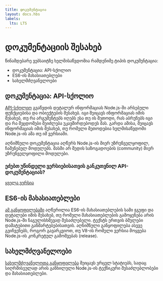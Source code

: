 ```yaml
---
title: დოკუმენტაცია
layout: docs.hbs
labels:
  lts: LTS
---
```


# დოკუმენტაციის შესახებ

წინამდებარე ვებსაიტზე ხელმისაწვდომია რამდენიმე ტიპის დოკუმენტაცია:

- დოკუმენტაცია: API-სქოლიო
- ES6-ის მახასიათებლები
- სახელმძღვანელოები

## დოკუმენტაცია: API-სქოლიო

[API-სქოლიო](https://nodejs.org/api/) გვაწვდის დეტალურ ინფორმაციას Node.js-ში არსებული ფუნქციებისა და ობიექტების შესახებ. იგი შეიცავს ინფორმაციას იმის შესახებ, თუ რა არგუმენტებს იღებს ესა თუ ის მეთოდი, რას აბრუნებს იგი და რა შეცდომები შეიძლება უკავშირდებოდეს მას. გარდა ამისა, შეიცავს ინფორმაციას იმის შესახებ, თუ რომელი მეთოდებია ხელმისაწვდომი Node.js-ის ამა თუ იმ ვერსიაში.

აღნიშნული დოკუმენტაცია აღწერს Node.js-ის მიერ უზრუნველყოფილ, ჩაშენებულ მოდულებს. მასში არ შედის საზოგადოების (community) მიერ უზრუნველყოფილი მოდულები.

<div class="highlight-box">

### ეძებთ უწინდელი ვერსიებისათვის განკუთვნილ API-დოკუმენტაციას?

<NodeApiVersionLinks />

[ყველა ვერსია](https://nodejs.org/docs/)

</div>

## ES6-ის მახასიათებლები

[ამ განყოფილებაში](/ka/docs/es6/) აღწერილია ES6-ის მახასიათებლების სამი ჯგუფი და დეტალები იმის შესახებ, თუ რომელი მახასიათებლების გამოყენება არის Node.js-ში ნაგულისხმევად შესაძლებელი. ტექსტს ერთვის ბმულები დამატებითი განმარტებებისათვის. აღნიშნული განყოფილება ასევე გვიჩვენებს, როგორ გავარკვიოთ, თუ V8-ის რომელი ვერსია მოყვება Node.js-ის კონკრეტულ გამოშვებას (release).

## სახელმძღვანელოები

[სახელმძღვანელოთა განყოფილება](/ka/docs/guides/) შეიცავს ვრცელ სტატიებს, სადაც სიღრმისეულად არის განხილული Node.js-ის ტექნიკური შესაძლებლობები და მახასიათებლები.
